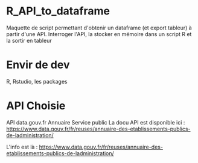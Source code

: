 # R_API_to_dataframe
Maquette de script permettant d'obtenir un dataframe (et export tableur) à partir d'une API.
Interroger l'API, la stocker en mémoire dans un script R et la sortir en tableur

# Envir de dev
R, Rstudio, les packages

# API Choisie
API data.gouv.fr Annuaire Service public
La docu API est disponible ici :
https://www.data.gouv.fr/fr/reuses/annuaire-des-etablissements-publics-de-ladministration/

L'info est là :
https://www.data.gouv.fr/fr/reuses/annuaire-des-etablissements-publics-de-ladministration/



# 
